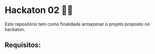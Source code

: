 # Hackaton 02   :wrench::hammer:

Este repositório tem como finalidade armazenar o projeto proposto no hackaton.

## Requisitos:
